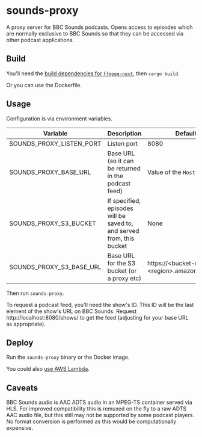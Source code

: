 # sounds-proxy

A proxy server for BBC Sounds podcasts. Opens access to episodes which are normally exclusive to BBC Sounds so that they can be accessed via other podcast applications.

## Build

You'll need the [build dependencies for `ffmpeg-next`](https://github.com/zmwangx/rust-ffmpeg/wiki/Notes-on-building), then `cargo build`.

Or you can use the Dockerfile.

## Usage

Configuration is via environment variables.

| Variable | Description | Default |
| --- | --- | --- |
| SOUNDS_PROXY_LISTEN_PORT | Listen port | 8080 |
| SOUNDS_PROXY_BASE_URL | Base URL (so it can be returned in the podcast feed) | Value of the `Host` header |
| SOUNDS_PROXY_S3_BUCKET | If specified, episodes will be saved to, and served from, this bucket | None |
| SOUNDS_PROXY_S3_BASE_URL | Base URL for the S3 bucket (or a proxy etc) | https://\<bucket-name>.s3.\<region>.amazonaws.com/ |

Then run `sounds-proxy`.

To request a podcast feed, you'll need the show's ID. This ID will be the last element of the show's URL on BBC Sounds.
Request http://localhost:8080/shows/<show-id> to get the feed (adjusting for your base URL as appropriate).

## Deploy

Run the `sounds-proxy` binary or the Docker image.

You could also [use AWS Lambda](terraform-sounds-proxy-lambda/README.md).

## Caveats

BBC Sounds audio is AAC ADTS audio in an MPEG-TS container served via HLS. For improved compatibility this is remuxed on the fly to a raw ADTS AAC audio file, but this still may not be supported by some podcast players. No format conversion is performed as this would be computationally expensive.
